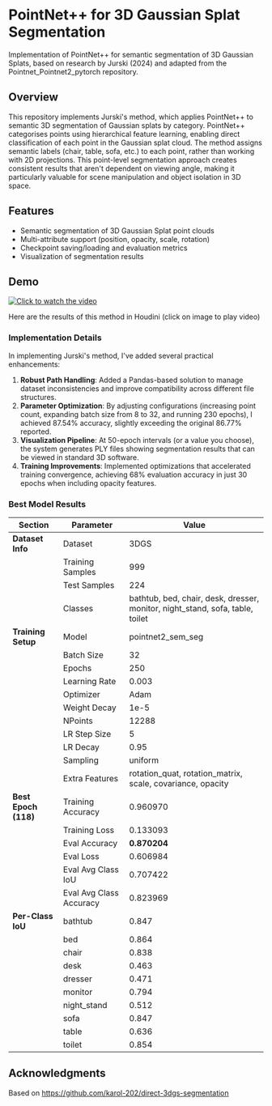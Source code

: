 # PointNet++ for 3D Gaussian Splat Segmentation

Implementation of PointNet++ for semantic segmentation of 3D Gaussian Splats, based on research by Jurski (2024) and adapted from the Pointnet_Pointnet2_pytorch repository.

## Overview

This repository implements Jurski's method, which applies PointNet++ to semantic 3D segmentation of Gaussian splats by category. PointNet++ categorises points using hierarchical feature learning, enabling direct classification of each point in the Gaussian splat cloud. The method assigns semantic labels (chair, table, sofa, etc.) to each point, rather than working with 2D projections. This point-level segmentation approach creates consistent results that aren't dependent on viewing angle, making it particularly valuable for scene manipulation and object isolation in 3D space.

## Features

- Semantic segmentation of 3D Gaussian Splat point clouds
- Multi-attribute support (position, opacity, scale, rotation)
- Checkpoint saving/loading and evaluation metrics
- Visualization of segmentation results

## Demo

[![Click to watch the video](https://storage.googleapis.com/anmstorage/Master_class/houdini_screen_capture.PNG)](https://storage.googleapis.com/anmstorage/Master_class/point_net_results.mp4)

Here are the results of this method in Houdini (click on image to play video)

### Implementation Details

In implementing Jurski's method, I've added several practical enhancements:

1. **Robust Path Handling**: Added a Pandas-based solution to manage dataset inconsistencies and improve compatibility across different file structures.
2. **Parameter Optimization**: By adjusting configurations (increasing point count, expanding batch size from 8 to 32, and running 230 epochs), I achieved 87.54% accuracy, slightly exceeding the original 86.77% reported.
3. **Visualization Pipeline**: At 50-epoch intervals (or a value you choose), the system generates PLY files showing segmentation results that can be viewed in standard 3D software.
4. **Training Improvements**: Implemented optimizations that accelerated training convergence, achieving 68% evaluation accuracy in just 30 epochs when including opacity features.
### Best Model Results 

| **Section** | **Parameter** | **Value** |
|-------------|---------------|-----------|
| **Dataset Info** | Dataset | 3DGS |
|  | Training Samples | 999 |
|  | Test Samples | 224 |
|  | Classes | bathtub, bed, chair, desk, dresser, monitor, night_stand, sofa, table, toilet |
| **Training Setup** | Model | pointnet2_sem_seg |
|  | Batch Size | 32 |
|  | Epochs | 250 |
|  | Learning Rate | 0.003 |
|  | Optimizer | Adam |
|  | Weight Decay | 1e-5 |
|  | NPoints | 12288 |
|  | LR Step Size | 5 |
|  | LR Decay | 0.95 |
|  | Sampling | uniform |
|  | Extra Features | rotation_quat, rotation_matrix, scale, covariance, opacity |
| **Best Epoch (118)** | Training Accuracy | 0.960970 |
|  | Training Loss | 0.133093 |
|  | Eval Accuracy | **0.870204** |
|  | Eval Loss | 0.606984 |
|  | Eval Avg Class IoU | 0.707422 |
|  | Eval Avg Class Accuracy | 0.823969 |
| **Per-Class IoU** | bathtub | 0.847 |
|  | bed | 0.864 |
|  | chair | 0.838 |
|  | desk | 0.463 |
|  | dresser | 0.471 |
|  | monitor | 0.794 |
|  | night_stand | 0.512 |
|  | sofa | 0.847 |
|  | table | 0.636 |
|  | toilet | 0.854 |



## Acknowledgments

Based on 
https://github.com/karol-202/direct-3dgs-segmentation
